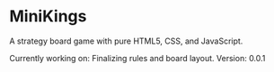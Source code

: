 # MiniKings
A strategy board game with pure HTML5, CSS, and JavaScript.

Currently working on: Finalizing rules and board layout.
Version: 0.0.1
